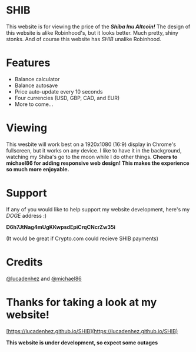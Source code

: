 # SHIB

This website is for viewing the price of the ***Shiba Inu Altcoin!*** The design of this website is alike Robinhood's, but it looks better. Much pretty, shiny stonks. And of course this website has *SHIB* unalike Robinhood.

# Features

* Balance calculator
* Balance autosave
* Price auto-update every 10 seconds
* Four currencies (USD, GBP, CAD, and EUR)
* More to come...

# Viewing

This wesbite will work best on a 1920x1080 (16:9) display in Chrome's fullscreen, but it works on any device. I like to have it in the background, watching my Shiba's go to the moon while I do other things. **Cheers to michael86 for adding responsive web design! This makes the experience so much more enjoyable.**

# Support

If any of you would like to help support my website development, here's my *DOGE* address :)

**D6h7JtNag4mUgKKwpsdEpiCrqCNcrZw35i**

(It would be great if Crypto.com could recieve SHIB payments)

# Credits

[@lucadenhez](https://github.com/lucadenhez) and [@michael86](https://github.com/michael86)

# Thanks for taking a look at my website!

[https://lucadenhez.github.io/SHIB](https://lucadenhez.github.io/SHIB)

**This website is under development, so expect some outages**
